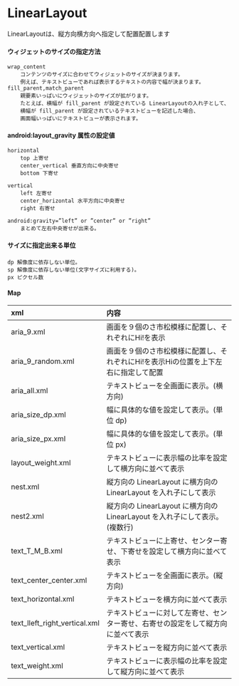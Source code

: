 # LinearLayout

LinearLayoutは、縦方向横方向へ指定して配置配置します


#### ウィジェットのサイズの指定方法
	wrap_content 
		コンテンツのサイズに合わせてウィジェットのサイズが決まります。
		例えば、テキストビューであれば表示するテキストの内容で幅が決まります。
	fill_parent,match_parent 
		親要素いっぱいにウィジェットのサイズが拡がります。
		たとえば、横幅が fill_parent が設定されている LinearLayoutの入れ子として、
		横幅が fill_parent が設定されているテキストビューを記述した場合、
		画面幅いっぱいにテキストビューが表示されます。


#### android:layout_gravity 属性の設定値

	horizontal 
		top 上寄せ
		center_vertical 垂直方向に中央寄せ
		bottom 下寄せ

	vertical 
		left 左寄せ
		center_horizontal 水平方向に中央寄せ
		right 右寄せ

	android:gravity=”left” or ”center” or ”right”
		まとめて左右中央寄せが出来る。



#### サイズに指定出来る単位
	dp 解像度に依存しない単位。
	sp 解像度に依存しない単位(文字サイズに利用する)。
	px ピクセル数
	
	
#### Map

|xml|内容|
|:--|:--|
|aria_9.xml|画面を９個のさ市松模様に配置し、それぞれにHi!を表示|
|aria_9_random.xml|画面を９個のさ市松模様に配置し、それぞれにHi!を表示Hiの位置を上下左右に指定して配置|
|aria_all.xml|テキストビューを全画面に表示。(横方向)|
|aria_size_dp.xml|幅に具体的な値を設定して表示。(単位 dp)|
|aria_size_px.xml|幅に具体的な値を設定して表示。(単位 px)|
|layout_weight.xml|テキストビューに表示幅の比率を設定して横方向に並べて表示|
|nest.xml|縦方向の LinearLayout に横方向の LinearLayout を入れ子にして表示|
|nest2.xml|縦方向の LinearLayout に横方向の LinearLayout を入れ子にして表示。(複数行)|
|text_T_M_B.xml|テキストビューに上寄せ、センター寄せ、下寄せを設定して横方向に並べて表示|
|text_center_center.xml|テキストビューを全画面に表示。(縦方向)|
|text_horizontal.xml|テキストビューを横方向に並べて表示|
|text_lleft_right_vertical.xml|テキストビューに対して左寄せ、センター寄せ、右寄せの設定をして縦方向に並べて表示|
|text_vertical.xml|テキストビューを縦方向に並べて表示|
|text_weight.xml|テキストビューに表示幅の比率を設定して縦方向に並べて表示|

